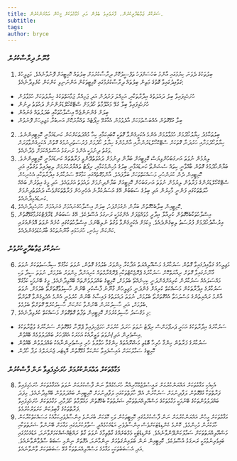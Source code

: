 ```yaml
---
title: ސަރުކާރު ޖަވާބުދާރީކުރުން، ފާރަވެރިވެ ބެލުން އަދި މަގާމުތަކަށް މީހުން އައްޔަނުކުރުން.
subtitle: 
tags: 
author: bryce
---
```


<h3>ގާނޫނު ދިރާސާކުރުން </h3>


<ol>
<li>ބިލުތަކުގެ ދެވަނަ ކިޔުމުގައި އާންމު ބަހުސަށްފަހު ތަފްސީލުކޮށް ދިރާސާކުރުމަށް ބިލުތައް ކޮމިޓީއަށް ފޮނުވާނެއެވެ. މަޖިލީހުގެ ގަވާއިދުގައިވާ ގޮތުގެ މަތިން ބިލުތައް ދިރާސާކުރުމުގައި ކޮމިޓީތަކުން އަންނަނިވި ކަންކަން ކުރެވިދާނެއެވެ: </li>
</ol>
<ul>
<li>ހުށަހެޅިފައިވާ ބިލު ދައުލަތުގެ އިދާރާތަކާއި، އަމިއްލަ ފަރުދުން އަދި ޖަމިއްޔާ ޖަމާއަތްތަކުގެ ހިޔާލުތަކަށް ހުޅުވާލުން </li>
<li>ހުށަހެޅިފައިވާ ބިލާ ގުޅޭ މައުލޫމާތު ހޯދުމަށް ސްޓޭކްހޯލްޑަރުންނަށް ދައުވަތު ދިނުން </li>
<li>ބިލަށް ގެންނަންޖެހޭ އިސްލާހުތަކާއި ބަދަލުތައް ގެނައުން </li>
<li>ބިލާ ގުޅޭގޮތުން އެއްބަސްވުމަކަށް އާދެވުމުން އެއާގުޅޭ ރިޕޯޓެއް ތައްޔާރުކޮށް އަނބުރާ މަޖިލިހަށް ފޮނުވުން</li>
</ul>

<ol start="2">
<li>ބިލުތަކާމެދު ހިޔާލުހޯދުމަށް ހުޅުވާލުމަށް އެންމެ އެކަށީގެންވާ ގޮތަކީ ކޮބައިކަމާއި ކިހާ މުއްދަތަކަށްކަން ކަނޑައަޅާނީ ކޮމިޓީއިންނެވެ. ހިޔާލުހޯދުމަށާއި ހަރުދަނާ ގޮތަކަށް ސްޓޭކްހޯލްޑަރުންނާއި އާންމުންގެ ހިޔާލު ހޯދުމަށް ފުރުސަތުދިނުމުގެ ގޮތުން އެކަށީގެންވާވަރަށް ވަގުތު ދިނުމަކީ އެންމެ ރަނގަޅު އުސޫލެއްކަމަށް ވެދާނެއެވެ.   </li>
<li>ލިޔުމުން ނުވަތަ އަނގަބަހުންވިޔަސް ކޮމިޓީއަށް ބަޔާން ދިނުމަށް ދައުވަތުދޭންވީ ފަރާތްތައް ކަނޑައަޅާނީ ކޮމިޓީއިންނެވެ. ބަޔާންހޯދުމުގެ ގޮތުން ބާއްވާނީ ކިތައް ސެޝަންތޯ ކަނޑައަޅާނީ ބިލުގެ މުހިންމުކަމާއި، ރިޕޯޓު ތައްޔާރުކުރުމަށް ލިބިފައިވާ ވަގުތާއި އަދި ކޮމިޓީއިން ދެން ކުރަންހުރި މަސައްކަތްތަކަށް ބަލާފައެވެ. އާންމުގޮތެއްގައި ކަމާގުޅޭ ސަރުކާރުގެ އިދާރާތަކާއި އެހެނިހެން ސްޓޭކްހޯލްޑަރުންގެ ފަރާތުން ލިޔުމުން ނުވަތަ އަނގަބަހުން ކޮމިޓީއަށް ބަޔާންދިނުމަށް ދައުވަތު އަރުވައެވެ. އަދި މީގެ އިތުރުން ބައެއް ހާލަތްތަކުގައި ފަންނީ މާހިރުން އަދި ބިލުގެ ސަބަބުން އޭގެ އަސަރުކުރާނެ އެހެނިހެން ފަރާތްތަކަށްވެސް ދައުވަތުދިނުމަށް ކަނޑައެޅިދާނެއެވެ. </li>
<li>ކޮމިޓީއިން ބިލާބެހޭގޮތުން ބަޔާން ނެގުމަށްފަހު، ބިލަށް އިސްލާހުގެނައުމަށް ގެނައުމަށް ހުށަހެޅިދާނެއެވެ. </li>
<li>އިސްލާހުތަކާބެހޭގޮތުން ކުރިއާލާ އިދާރީ މުވައްޒަފަށް އެންގުމަކީ ރަނގަޅު އުސޫލެކެވެ. އޭގެ ސަބަބުން ޑްރާފްޓްކުރުމާގުޅޭގޮތުން އިރުޝާދުހޯދުމަށް ފުރުސަތު ލިބިގެންދެއެވެ. މިކަމަށް އެކަށީގެންވާ ވަގުތު ނުލިބޭނަމަ، އިސްލާހުތަކުގައި ކުށެއް ނުވަތަ އޮޅުންއަރައި ކަންކަން ހިމެނި، ހުށަހަޅައި ގާނޫނުތަކުގެ ބާރުކުޑަވެގެންދެއެވެ.</li>
</ol>

<h3>ސަރުކާރު ޖަވާބުދާރީކުރުވުން </h3>

<ol start="6">
<li>މަޖިލީހުގެ ގަވާއިދުގައިވާ ގޮތުން ސަރުކާރުގެ މަސްއޫލިއްޔަތު އަދާކުރާ މިންވަރު ބެލުމުގެ ގޮތުން، ނުވަތަ ކަމާގުޅޭ ސިޔާސަތުތަކަށް ނުވަތަ ގާނޫނުގައިވާ ގޮތަށް ރިއާޔަތްކޮށް ސަރުކާރުގެ ޕްރޮޖެކްޓްތަކާއި ޕްރޮގްރާމްތައް ކުރިއަށްދާ މިންވަރު ބެލުމަށް، ނުވަތަ ސީދާ ވަކި މައްސަލައެއް ސަރުކާރުން ކުރިއަށްގެންދަނީ ކިހިނެއްތޯ ބެލުމަށް، ކޮމިޓީގެ ބައްދަލުވުންތައް ބޭއްވިދާނެއެވެ. މީގެ ބޭނުމަކީ ކަމާގުޅޭ ސަރުކާރުގެ އިދާރާތަކުން މަސައްކަތް ކުރިއަށް ގެންދަނީ މަޖިލީހުން ގާނޫނު ފާސްކުރި ބޭނުން ހާސިލުވާގޮތަށްތޯ ބެލުމަށް، ނުވަތަ އާންމު ރައްޔިތުންގެ މަސްލަހަތާ އެއްގޮތަށްތޯ ބެލުމަށް، ނުވަތަ ދައުލަތުގެ ފައިސާގެ ބޭނުން ކުރެވެނީ އެންމެ އެދެވިގެންވާ ގޮތަށްތޯ ބެލުމަށް، އަދި ހާސިލުކުރަން ބޭނުންވާ ކަންކަން ހާސިލުކުރެވޭ ގޮތަށްތޯ ބެލުމެވެ. </li>
<li>މި މަގްސަދު ހާސިލުކުރުމަށް ކޮމިޓީއިން ތަފާތު ގޮތްގޮތަށް މަސައްކަތް ކުރެވިދާނެއެވެ: </li>
</ol>
<ul>
<li>ސަރުކާރުގެ އިދާރާތަކުގެ އަހަރީ ޕަރފޯމަންސް ރިޕޯޓު ނުވަތަ ހަރަދު ކުރުމަށް ހަމަޖެހިފައިވާ ޕްލޭނާ ގުޅޭގޮތުން ސަރުކާރުގެ ވުޒާރާތަކުގެ އިސްވެރިން އަދި/ނުވަތަ ވަޒީރާއެކު އަހަރަކު އެއްފަހަރު ބައްދަލުވުމެއް ބޭއްވުން. </li>
<li>ސަރުކާރުގެ ފަރާތުން ހިންގާ ހުރިހާ ބޮޑެތި މަޝްރޫއުތައް ހިންގުމާ ހަވާލުވެ ހުރި އިސްވެރިންނާއެކު ބައްދަލުވުން ބޭއްވުން</li>
<li>ކޮމިޓީގެ ސަމާލުކަމަށް އައިސްފައިވާ ކަންކަމާ ގުޅޭގޮތުން އޮޑިޓަރ ޖެނަރަލްގެ ލަފާ ހޯދުން </li>
</ul>

<h3>މަގާމްތަކަށް އައްޔަންކުރުމަށް ހުށަހެޅިފައިވާ ނަން ފާސްކުރުން</h3>

<ol start="8">
<li>އެކިއެކި މަގާމުތަކަށް އައްޔަންކުރުމަށް ރައީސުލްޖުމްހޫރިއްޔާ ހުށަހެޅުއްވާ ނަން ފާސްކުރުމަށް ނުވަތަ އެމަގާމުތަކަށް ހުށަހެޅިފައިވާ ފަރާތްތަކާ ގުޅޭގޮތުން ލަފާދިނުމަށް ސަރުކާރުން އެދޭ ހާލަތްތަކުގައި ލަފާދިނުމަށް ކޮމިޓީއިން ބައްދަލުވުން ބޭއްވިދާނެއެވެ. މިފަދަ ބައްދަލުވުންތަކުގެ ބޭނުމަކީ މަގާމުތަކުގެ މަސްއޫލިއްޔަތުތަކާއި ޝަރުތުތަކާ ބެހޭގޮތުން މައުލޫމާތު ހޯދުމާއި، މަގާމުތަކަށް ހުށަހެޅިފައިވާ ފަރާތްތަކުގެ ގާބިލުކަން ކަށަވަރުކުރުމެވެ. </li>
<li>މަގާމްތަކަށް މީހުން އައްޔަންކުރުމަށް ނަން ފާސްކުރުމުގައި ކޮމިޓީތަކުން ވަކި ކޮޅަކަށް ބުރަނުވެ އިންސާފުވެރިކަމާއެކު މަސައްކަތްކުރާކަން ހާމަކުރުން މުހިންމެވެ. ކޮންމެ ކެންޑިޑެޓަކަށްވެސް އިންސާފުވެރި އަޑުއެހުމެއްދީ ސުވާލުކުރުމުގައި މަގާމަށް ބޭނުންވާ ޝަރުތުތަކާއި މަސްއޫލިއްޔަތުތަކަށް ސަމާލުކަންދޭންވާނެއެވެ. ކެންޑިޑެޓަކީ މެމްބަރެއްގެ ގާތްތިމާގެ ނުވަތަ ގާތް ރައްޓެއްސެއްކަމަށްވާނަމަ، އަޑުއެހުމުގައި ބައިވެރިނުވުމަކީ ރަނގަޅު އުސޫލެކެވެ. ކޮމިޓީއިން ނަން ބަލައިނުގަތުމަށް ނިންމާނަމަ، އެގޮތަށް ނިންމި ސަބަބު ސާފުވާންވާނެއެވެ. އަދި އެސަބަބުތަކަކީ މަގާމުގެ މަސްއޫލިއްޔަތުތަކާ ގުޅޭ ސަބަބުތަކަށް ވާންވާނެއެވެ. </li>
</ol>

